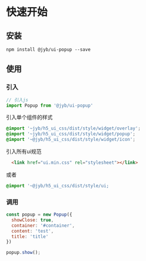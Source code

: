 # 快速开始

## 安装

```shell
npm install @jyb/ui-popup --save
```

## 使用

### 引入

```javascript
// 引入js
import Popup from '@jyb/ui-popup'
```

引入单个组件的样式
```scss
@import '~jyb/h5_ui_css/dist/style/widget/overlay';
@import '~jyb/h5_ui_css/dist/style/widget/popup';
@import '~@jyb/h5_ui_css/dist/style/widget/icon';
```

引入所有ui规范
```html
  <link href="ui.min.css" rel="stylesheet"></link>
```
或者
```scss
@import '~@jyb/h5_ui_css/dist/style/ui;
```

### 调用

```javascript
const popup = new Popup({
  showClose: true,
  container: '#container',
  content: 'test',
  title: 'title'
})

popup.show();
```



